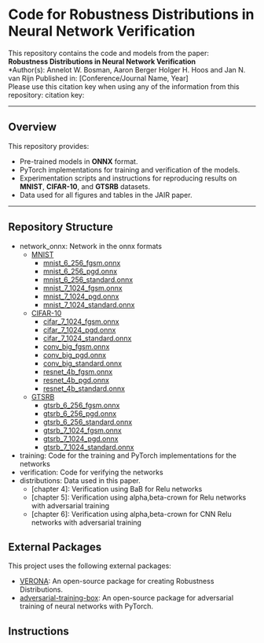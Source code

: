 # Code for Robustness Distributions in Neural Network Verification

This repository contains the code and models from the paper:  
**Robustness Distributions in Neural Network Verification**  
*Author(s): Annelot W. Bosman, Aaron Berger Holger H. Hoos and Jan N. van Rijn 
Published in: [Conference/Journal Name, Year]  
Please use this citation key when using any of the information from this repository:
citation key: 

---


## Overview
This repository provides:
- Pre-trained models in **ONNX** format.
- PyTorch implementations for training and verification of the models.
- Experimentation scripts and instructions for reproducing results on **MNIST**, **CIFAR-10**, and **GTSRB** datasets.
- Data used for all figures and tables in the JAIR paper.

------

## Repository Structure
- network_onnx: Network in the onnx formats
  - [MNIST](networks_onnx/mnist)
    - [mnist_6_256_fgsm.onnx](networks_onnx/mnist/mnist_6_256_fgsm.onnx)
    - [mnist_6_256_pgd.onnx](networks_onnx/mnist/mnist_6_256_pgd.onnx)
    - [mnist_6_256_standard.onnx](networks_onnx/mnist/mnist_6_256_standard.onnx)
    - [mnist_7_1024_fgsm.onnx](networks_onnx/mnist/mnist_7_1024_fgsm.onnx)
    - [mnist_7_1024_pgd.onnx](networks_onnx/mnist/mnist_7_1024_pgd.onnx)
    - [mnist_7_1024_standard.onnx](networks_onnx/mnist/mnist_7_1024_standard.onnx)
  - [CIFAR-10](networks_onnx/cifar-10)
    - [cifar_7_1024_fgsm.onnx](networks_onnx/cifar-10/cifar_7_1024_fgsm.onnx)
    - [cifar_7_1024_pgd.onnx](networks_onnx/cifar-10/cifar_7_1024_pgd.onnx)
    - [cifar_7_1024_standard.onnx](networks_onnx/cifar-10/cifar_7_1024_standard.onnx)
    - [conv_big_fgsm.onnx](networks_onnx/cifar-10/conv_big_fgsm.onnx)
    - [conv_big_pgd.onnx](networks_onnx/cifar-10/conv_big_pgd.onnx)
    - [conv_big_standard.onnx](networks_onnx/cifar-10/conv_big_standard.onnx)
    - [resnet_4b_fgsm.onnx](networks_onnx/cifar-10/resnet_4b_fgsm.onnx)
    - [resnet_4b_pgd.onnx](networks_onnx/cifar-10/resnet_4b_pgd.onnx)
    - [resnet_4b_standard.onnx](networks_onnx/cifar-10/resnet_4b_standard.onnx)
  - [GTSRB](networks_onnx/gtsrb)
    - [gtsrb_6_256_fgsm.onnx](networks_onnx/gtsrb/gtsrb_6_256_fgsm.onnx)
    - [gtsrb_6_256_pgd.onnx](networks_onnx/gtsrb/gtsrb_6_256_pgd.onnx)
    - [gtsrb_6_256_standard.onnx](networks_onnx/gtsrb/gtsrb_6_256_standard.onnx)
    - [gtsrb_7_1024_fgsm.onnx](networks_onnx/gtsrb/gtsrb_7_1024_fgsm.onnx)
    - [gtsrb_7_1024_pgd.onnx](networks_onnx/gtsrb/gtsrb_7_1024_pgd.onnx)
    - [gtsrb_7_1024_standard.onnx](networks_onnx/gtsrb/gtsrb_7_1024_standard.onnx)
- training: Code for the training and PyTorch implementations for the networks
- verification: Code for verifying the networks
- distributions: Data used in this paper.
    - [chapter 4]: Verification using BaB for Relu networks 
    - [chapter 5]: Verification using alpha,beta-crown for Relu networks with adversarial training
    - [chapter 6]:  Verification using alpha,beta-crown for CNN Relu networks with adversarial training
  
## External Packages
This project uses the following external packages:
- [VERONA](https://github.com/ADA-research/VERONA): An open-source package for creating Robustness Distributions.
- [adversarial-training-box](https://github.com/Aaron99B/adversarial-training-box): An open-source package for adversarial training of neural networks with PyTorch.

## Instructions
